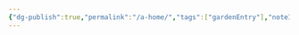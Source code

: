 ```yaml
---
{"dg-publish":true,"permalink":"/a-home/","tags":["gardenEntry"],"noteIcon":"","created":"2025-01-03T01:12:22.069+05:30","updated":"2025-01-03T01:12:44.410+05:30"}
---
```


